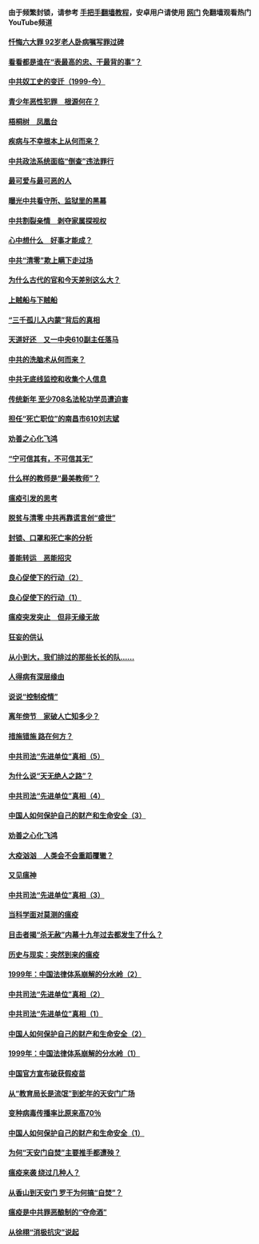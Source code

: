 #### 由于频繁封锁，请参考 [手把手翻墙教程](https://github.com/gfw-breaker/guides/wiki/)，安卓用户请使用 [网门](https://github.com/gfw-breaker/nogfw/blob/master/dl.md?t=03311200) 免翻墙观看热门YouTube频道 

#### [忏悔六大罪 92岁老人卧病嘱写罪过碑](../pages/19/422750.md?t=03311200) 

#### [看看都是谁在“表最高的忠、干最背的事”？](../pages/19/422703.md?t=03311200) 

#### [中共奴工史的变迁（1999-今）](../pages/19/422656.md?t=03311200) 

#### [青少年恶性犯罪　根源何在？](../pages/19/422449.md?t=03311200) 

#### [梧桐树　凤凰台](../pages/19/422442.md?t=03311200) 

#### [疾病与不幸根本上从何而来？](../pages/19/422438.md?t=03311200) 

#### [中共政法系统面临“倒查”违法罪行](../pages/19/422497.md?t=03311200) 

#### [最可爱与最可恶的人](../pages/19/422448.md?t=03311200) 

#### [曝光中共看守所、监狱里的黑幕](../pages/19/422390.md?t=03311200) 

#### [中共割裂亲情　剥夺家属探视权](../pages/19/422364.md?t=03311200) 

#### [心中想什么　好事才能成？](../pages/19/422318.md?t=03311200) 

#### [中共“清零”欺上瞒下走过场](../pages/19/422306.md?t=03311200) 

#### [为什么古代的官和今天差别这么大？](../pages/19/422228.md?t=03311200) 

#### [上贼船与下贼船](../pages/19/422276.md?t=03311200) 

#### [“三千孤儿入内蒙”背后的真相](../pages/19/422229.md?t=03311200) 

#### [天道好还　又一中央610副主任落马](../pages/19/422155.md?t=03311200) 

#### [中共的洗脑术从何而来？](../pages/19/422154.md?t=03311200) 

#### [中共无底线监控和收集个人信息](../pages/19/422039.md?t=03311200) 

#### [传统新年 至少708名法轮功学员遭迫害](../pages/19/421946.md?t=03311200) 

#### [担任“死亡职位”的南昌市610刘志斌](../pages/19/421957.md?t=03311200) 

#### [劝善之心化飞鸿](../pages/19/421164.md?t=03311200) 

#### [“宁可信其有，不可信其无”](../pages/19/421691.md?t=03311200) 

#### [什么样的教师是“最美教师”？](../pages/19/421755.md?t=03311200) 

#### [瘟疫引发的思考](../pages/19/421594.md?t=03311200) 

#### [脱贫与清零 中共再靠谎言创“盛世”](../pages/19/421590.md?t=03311200) 

#### [封锁、口罩和死亡率的分析](../pages/19/421495.md?t=03311200) 

#### [善能转运　恶能招灾](../pages/19/421334.md?t=03311200) 

#### [良心促使下的行动（2）](../pages/19/421361.md?t=03311200) 

#### [良心促使下的行动（1）](../pages/19/421302.md?t=03311200) 

#### [瘟疫突发突止　但非无缘无故](../pages/19/421281.md?t=03311200) 

#### [狂妄的供认](../pages/19/421199.md?t=03311200) 

#### [从小到大，我们排过的那些长长的队……](../pages/19/421243.md?t=03311200) 

#### [人得病有深层缘由](../pages/19/420864.md?t=03311200) 

#### [说说“控制疫情”](../pages/19/420831.md?t=03311200) 

#### [离年傍节　家破人亡知多少？](../pages/19/420563.md?t=03311200) 

#### [措施错施  路在何方？](../pages/19/420076.md?t=03311200) 

#### [中共司法“先进单位”真相（5）](../pages/19/419453.md?t=03311200) 

#### [为什么说“天无绝人之路”？](../pages/19/419618.md?t=03311200) 

#### [中共司法“先进单位”真相（4）](../pages/19/419452.md?t=03311200) 

#### [中国人如何保护自己的财产和生命安全（3）](../pages/19/419405.md?t=03311200) 

#### [劝善之心化飞鸿](../pages/19/418758.md?t=03311200) 

#### [大疫汹汹　人类会不会重蹈覆辙？](../pages/19/419691.md?t=03311200) 

#### [又见瘟神](../pages/19/419225.md?t=03311200) 

#### [中共司法“先进单位”真相（3）](../pages/19/419451.md?t=03311200) 

#### [当科学面对莫测的瘟疫](../pages/19/419625.md?t=03311200) 

#### [目击者揭“杀无赦”内幕十九年过去都发生了什么？](../pages/19/419617.md?t=03311200) 

#### [历史与现实：突然到来的瘟疫](../pages/19/419619.md?t=03311200) 

#### [1999年：中国法律体系崩解的分水岭（2）](../pages/19/419455.md?t=03311200) 

#### [中共司法“先进单位”真相（2）](../pages/19/419450.md?t=03311200) 

#### [中共司法“先进单位”真相（1）](../pages/19/419449.md?t=03311200) 

#### [中国人如何保护自己的财产和生命安全（2）](../pages/19/419404.md?t=03311200) 

#### [1999年：中国法律体系崩解的分水岭（1）](../pages/19/419454.md?t=03311200) 

#### [中国官方宣布破获假疫苗](../pages/19/419504.md?t=03311200) 

#### [从“教育局长是流氓”到蛇年的天安门广场](../pages/19/419470.md?t=03311200) 

#### [变种病毒传播率比原来高70％](../pages/19/419456.md?t=03311200) 

#### [中国人如何保护自己的财产和生命安全（1）](../pages/19/419403.md?t=03311200) 

#### [为何“天安门自焚”主要推手都遭殃？](../pages/19/419348.md?t=03311200) 

#### [瘟疫来袭 绕过几种人？](../pages/19/419349.md?t=03311200) 

#### [从香山到天安门 罗干为何搞“自焚”？](../pages/19/419270.md?t=03311200) 

#### [瘟疫是中共罪恶酿制的“夺命酒”](../pages/19/419223.md?t=03311200) 

#### [从徐栩“消极抗灾”说起](../pages/19/419224.md?t=03311200) 

